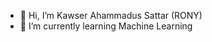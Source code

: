 - 👋 Hi, I’m Kawser Ahammadus Sattar (RONY)
- 🌱 I’m currently learning Machine Learning

<!---
rony362/rony362 is a ✨ special ✨ repository because its `README.md` (this file) appears on your GitHub profile.
You can click the Preview link to take a look at your changes.
--->
